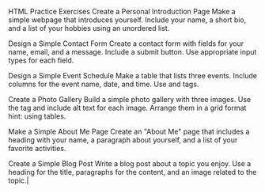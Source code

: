 HTML Practice Exercises Create a Personal Introduction Page Make a simple webpage that introduces yourself. Include your name, a short bio, and a list of your hobbies using an unordered list. 

Design a Simple Contact Form Create a contact form with fields for your name, email, and a message. Include a submit button. Use appropriate input types for each field. 

Design a Simple Event Schedule Make a table that lists three events. Include columns for the event name, date, and time. Use  and tags.


Create a Photo Gallery Build a simple photo gallery with three images. Use the  tag and include alt text for each image. Arrange them in a grid format hint: using tables.



Make a Simple About Me Page Create an "About Me" page that includes a heading with your name, a paragraph about yourself, and a list of your favorite activities. 

Create a Simple Blog Post Write a blog post about a topic you enjoy. Use a heading for the title, paragraphs for the content, and an image related to the topic.|